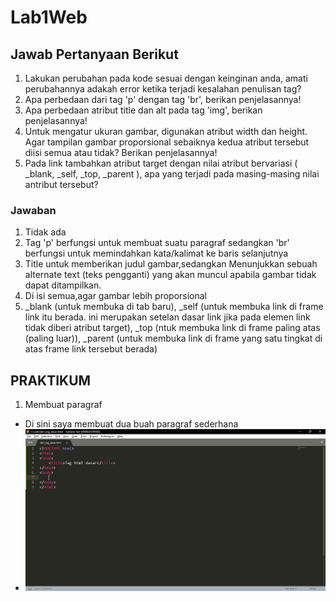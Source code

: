 # Lab1Web
## Jawab Pertanyaan Berikut
1. Lakukan perubahan pada kode sesuai dengan keinginan anda, amati perubahannya adakah error ketika terjadi kesalahan penulisan tag?
2. Apa perbedaan dari tag 'p' dengan tag 'br', berikan penjelasannya!
3. Apa perbedaan atribut title dan alt pada tag 'img', berikan penjelasannya!
4. Untuk mengatur ukuran gambar, digunakan atribut width dan height. Agar tampilan gambar proporsional sebaiknya kedua atribut tersebut diisi semua atau tidak? Berikan penjelasannya!
5. Pada link tambahkan atribut target dengan nilai atribut bervariasi ( _blank, _self, _top, _parent ), apa yang terjadi pada masing-masing nilai antribut tersebut?
### Jawaban
1. Tidak ada
2. Tag 'p' berfungsi untuk membuat suatu paragraf sedangkan 'br' berfungsi untuk memindahkan kata/kalimat ke baris selanjutnya
3. Title untuk memberikan judul gambar,sedangkan Menunjukkan sebuah alternate text (teks pengganti) yang akan muncul apabila gambar tidak dapat ditampilkan.
4. Di isi semua,agar gambar lebih proporsional
5. _blank (untuk membuka di tab baru), _self (untuk membuka link di frame link itu berada. ini merupakan setelan dasar link jika pada elemen link tidak diberi atribut target), _top (ntuk membuka link di frame paling atas (paling luar)), _parent (untuk membuka link di frame yang satu tingkat di atas frame link tersebut berada)

## PRAKTIKUM
1. Membuat paragraf
- Di sini saya membuat dua buah paragraf sederhana
- ![code1](https://github.com/kannahs/Lab1Web/blob/master/image/code1.PNG?raw=true)